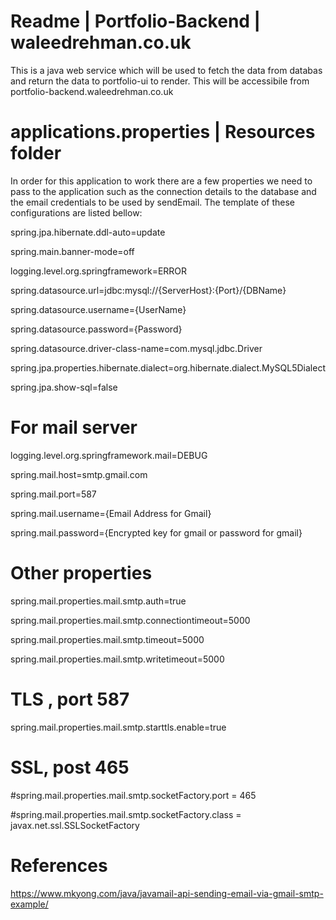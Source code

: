 # Readme | Portfolio-Backend | waleedrehman.co.uk
This is a java web service which will be used to fetch the data from databas and return the data to portfolio-ui to render. This will be accessibile from portfolio-backend.waleedrehman.co.uk

# applications.properties | Resources folder
In order for this application to work there are a few properties we need to pass to the application such as the connection details to the database and the email credentials to be used by sendEmail. The template of these configurations are listed bellow:

spring.jpa.hibernate.ddl-auto=update

spring.main.banner-mode=off

logging.level.org.springframework=ERROR

spring.datasource.url=jdbc:mysql://{ServerHost}:{Port}/{DBName}

spring.datasource.username={UserName}

spring.datasource.password={Password}

spring.datasource.driver-class-name=com.mysql.jdbc.Driver

spring.jpa.properties.hibernate.dialect=org.hibernate.dialect.MySQL5Dialect

spring.jpa.show-sql=false


# For mail server
logging.level.org.springframework.mail=DEBUG

spring.mail.host=smtp.gmail.com

spring.mail.port=587

spring.mail.username={Email Address for Gmail}

spring.mail.password={Encrypted key for gmail or password for gmail}

# Other properties
spring.mail.properties.mail.smtp.auth=true

spring.mail.properties.mail.smtp.connectiontimeout=5000

spring.mail.properties.mail.smtp.timeout=5000

spring.mail.properties.mail.smtp.writetimeout=5000

# TLS , port 587
spring.mail.properties.mail.smtp.starttls.enable=true

# SSL, post 465
#spring.mail.properties.mail.smtp.socketFactory.port = 465

#spring.mail.properties.mail.smtp.socketFactory.class = javax.net.ssl.SSLSocketFactory

# References
https://www.mkyong.com/java/javamail-api-sending-email-via-gmail-smtp-example/


